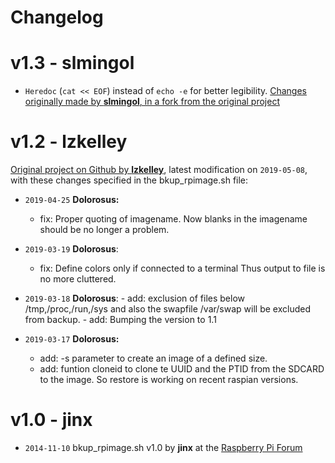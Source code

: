  # Changelog 

# v1.3 - slmingol

- `Heredoc` (`cat << EOF`) instead of `echo -e` for better legibility. [Changes originally made by **slmingol**, in a fork from the original project](https://github.com/slmingol/bkup_rpimage)

# v1.2 - lzkelley

[Original project on Github by **lzkelley**](https://github.com/lzkelley/bkup_rpimage), latest modification on `2019-05-08`, with these changes specified in the bkup_rpimage.sh file:

- `2019-04-25` **Dolorosus:**
    - fix: Proper quoting of imagename. Now blanks in the imagename should be no longer a problem.

- `2019-03-19` **Dolorosus**:
    - fix: Define colors only if connected to a terminal
        Thus output to file is no more cluttered.

- `2019-03-18` **Dolorosus**:
      - add: exclusion of files below /tmp,/proc,/run,/sys and also the swapfile /var/swap will be excluded from backup.
      - add: Bumping the version to 1.1

- `2019-03-17` **Dolorosus:**
    - add: -s parameter to create an image of a   defined size.
    - add: funtion cloneid to clone te UUID and the PTID from the SDCARD to the image. So restore is working on recent raspian versions.

# v1.0 - jinx

- `2014-11-10` bkup_rpimage.sh v1.0 by **jinx** at the [Raspberry Pi Forum](https://www.raspberrypi.org/forums/viewtopic.php?p=638345#p638345)


